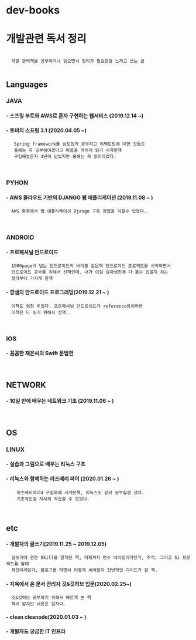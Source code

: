 # dev-books

# 개발관련 독서 정리

  ```
    
    개발 관력책을 공부하거나 읽으면서 정리가 필요한걸 느끼고 쓰는 글
    
  ```

## Languages

### JAVA

#### - 스프링 부트와 AWS로 혼자 구현하는 웹서비스 (2019.12.14 ~)

#### - 토비의 스프링 3.1 (2020.04.05 ~)
```
   Spring framework를 심도있게 공부하고 리펙토링에 대한 것들도
   올해는 꼭 공부해야겠다고 마음을 먹어서 읽기 시작한책
   구입해놓은지 4년이 넘었지만 올해는 꼭 읽어야겠다.
```

<br>

### PYHON

#### - AWS 클라우드 기반의 DJANGO 웹 애플리케이션 (2019.11.08 ~ )
```
  AWS 환경에서 웹 애플리케이션 Django 구축 방법을 익힐수 있었다.
```
<br>

### ANDROID

#### - 프로페셔널 안드로이드
```
  1000page가 넘는 안드로이드의 바이블 같은책 안드로이드 프로젝트를 시작하면서
  안드로이드 공부를 위해서 산책인데. 내가 이걸 살아생전에 다 볼수 있을까 하는 
  생각부터 가지게 한책
```

#### - 깡샘의 안드로이드 프로그래밍(2019.12.21 ~ )
```
  이책도 엄청 두껍다. 프로페셔널 안드로이드가 reference용이라면 
  이책은 다 읽기 위해서 산책..
```


<br>

### IOS

#### - 꼼꼼한 재은씨의 Swift 문법편


<br>

## NETWORK

#### - 10일 만에 배우는 네트워크 기초 (2019.11.06 ~ )

<br>

## OS

### LINUX

#### - 실습과 그림으로 배우는 리눅스 구조

#### - 리눅스와 함께하는 라즈베리 파이 (2020.01.26 ~ )
```
    라즈베리파이4 구입후에 사게된책, 리눅스도 같이 공부할겸 샀다.
    기초적인걸 자세히 학습할 수 있었다.
```

<br>

## etc

#### - 개발자의 글쓰기(2019.11.25 ~ 2019.12.05)
```
  글쓰기에 관한 Skill을 알게된 책, 이제까지 변수 네이밍이라던가, 주석, 그리고 Si 프로젝트를 할때
  제안이라던가, 블로그를 하면서 어떻게 써야할지 전반적인 가이드가 된 책.
```
#### - 지옥에서 온 문서 관리자 깃&깃허브 입문(2020.02.25~)
```
  깃&깃허브 공부하기 위해서 빠르게 본 책
  책이 얇지만 내용은 알차다.
```

#### - clean cleanode(2020.01.03 ~ )



#### - 개발자도 궁금한 IT 인프라

